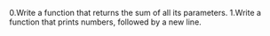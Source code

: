 0.Write a function that returns the sum of all its parameters.
1.Write a function that prints numbers, followed by a new line.
